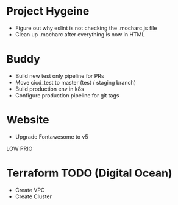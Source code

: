 # Project Hygeine
- Figure out why eslint is not checking the .mocharc.js file
- Clean up .mocharc after everything is now in HTML

# Buddy
- Build new test only pipeline for PRs
- Move cicd_test to master (test / staging branch)
- Build production env in k8s
- Configure production pipeline for git tags

# Website
- Upgrade Fontawesome to v5

LOW PRIO
# Terraform TODO (Digital Ocean)
- Create VPC
- Create Cluster